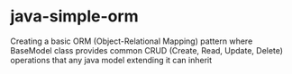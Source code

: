 # java-simple-orm
Creating a basic ORM (Object-Relational Mapping) pattern where BaseModel class provides common CRUD (Create, Read, Update, Delete) operations that any java model extending it can inherit
